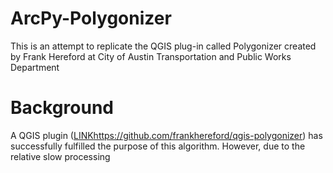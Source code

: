 # ArcPy-Polygonizer
This is an attempt to replicate the QGIS plug-in called Polygonizer created by Frank Hereford at City of Austin Transportation and Public Works Department
# Background
A QGIS plugin ([LINK](https://github.com/frankhereford/qgis-polygonizer)https://github.com/frankhereford/qgis-polygonizer) has successfully fulfilled the purpose of this algorithm. However, due to the relative slow processing
